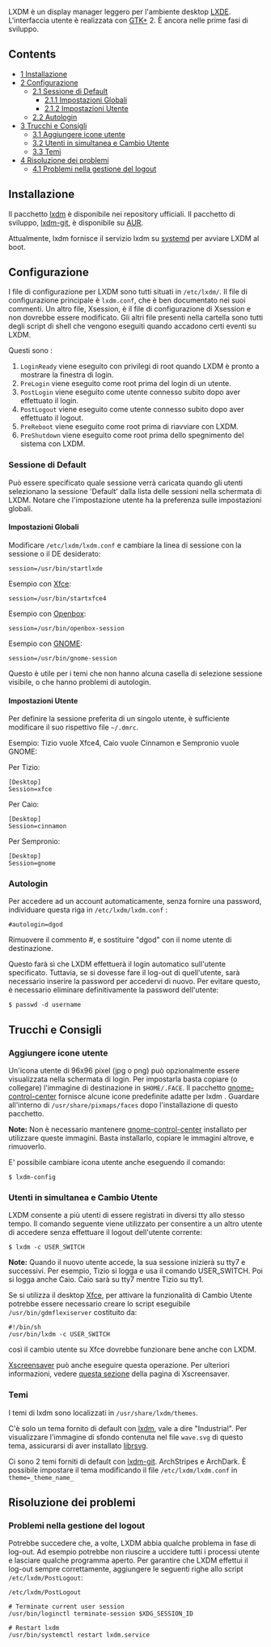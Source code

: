 LXDM è un display manager leggero per l'ambiente desktop [LXDE](/index.php/LXDE_(Italiano) "LXDE (Italiano)"). L'interfaccia utente è realizzata con [GTK+](/index.php/GTK%2B_(Italiano) "GTK+ (Italiano)") 2\. È ancora nelle prime fasi di sviluppo.

## Contents

*   [1 Installazione](#Installazione)
*   [2 Configurazione](#Configurazione)
    *   [2.1 Sessione di Default](#Sessione_di_Default)
        *   [2.1.1 Impostazioni Globali](#Impostazioni_Globali)
        *   [2.1.2 Impostazioni Utente](#Impostazioni_Utente)
    *   [2.2 Autologin](#Autologin)
*   [3 Trucchi e Consigli](#Trucchi_e_Consigli)
    *   [3.1 Aggiungere icone utente](#Aggiungere_icone_utente)
    *   [3.2 Utenti in simultanea e Cambio Utente](#Utenti_in_simultanea_e_Cambio_Utente)
    *   [3.3 Temi](#Temi)
*   [4 Risoluzione dei problemi](#Risoluzione_dei_problemi)
    *   [4.1 Problemi nella gestione del logout](#Problemi_nella_gestione_del_logout)

## Installazione

Il pacchetto [lxdm](https://www.archlinux.org/packages/?name=lxdm) è disponibile nei repository ufficiali. Il pacchetto di sviluppo, [lxdm-git](https://aur.archlinux.org/packages/lxdm-git/), è disponibile su [AUR](/index.php/Arch_User_Repository_(Italiano) "Arch User Repository (Italiano)").

Attualmente, lxdm fornisce il servizio lxdm su [systemd](/index.php/Systemd_(Italiano) "Systemd (Italiano)") per avviare LXDM al boot.

## Configurazione

I file di configurazione per LXDM sono tutti situati in `/etc/lxdm/`. Il file di configurazione principale è `lxdm.conf`, che è ben documentato nei suoi commenti. Un altro file, Xsession, è il file di configurazione di Xsession e non dovrebbe essere modificato. Gli altri file presenti nella cartella sono tutti degli script di shell che vengono eseguiti quando accadono certi eventi su LXDM.

Questi sono :

1.  `LoginReady` viene eseguito con privilegi di root quando LXDM è pronto a mostrare la finestra di login.
2.  `PreLogin` viene eseguito come root prima del login di un utente.
3.  `PostLogin` viene eseguito come utente connesso subito dopo aver effettuato il login.
4.  `PostLogout` viene eseguito come utente connesso subito dopo aver effettuato il logout.
5.  `PreReboot` viene eseguito come root prima di riavviare con LXDM.
6.  `PreShutdown` viene eseguito come root prima dello spegnimento del sistema con LXDM.

### Sessione di Default

Può essere specificato quale sessione verrà caricata quando gli utenti selezionano la sessione 'Default' dalla lista delle sessioni nella schermata di LXDM. Notare che l'impostazione utente ha la preferenza sulle impostazioni globali.

#### Impostazioni Globali

Modificare `/etc/lxdm/lxdm.conf` e cambiare la linea di sessione con la sessione o il DE desiderato:

 `session=/usr/bin/startlxde` 

Esempio con [Xfce](/index.php/Xfce_(Italiano) "Xfce (Italiano)"):

 `session=/usr/bin/startxfce4` 

Esempio con [Openbox](/index.php/Openbox_(Italiano) "Openbox (Italiano)"):

 `session=/usr/bin/openbox-session` 

Esempio con [GNOME](/index.php/GNOME_(Italiano) "GNOME (Italiano)"):

 `session=/usr/bin/gnome-session` 

Questo è utile per i temi che non hanno alcuna casella di selezione sessione visibile, o che hanno problemi di autologin.

#### Impostazioni Utente

Per definire la sessione preferita di un singolo utente, è sufficiente modificare il suo rispettivo file `~/.dmrc`.

Esempio: Tizio vuole Xfce4, Caio vuole Cinnamon e Sempronio vuole GNOME:

Per Tizio:

```
[Desktop]
Session=xfce

```

Per Caio:

```
[Desktop]
Session=cinnamon

```

Per Sempronio:

```
[Desktop]
Session=gnome

```

### Autologin

Per accedere ad un account automaticamente, senza fornire una password, individuare questa riga in `/etc/lxdm/lxdm.conf` :

```
#autologin=dgod

```

Rimuovere il commento #, e sostituire "dgod" con il nome utente di destinazione.

Questo farà sì che LXDM effettuerà il login automatico sull'utente specificato. Tuttavia, se si dovesse fare il log-out di quell'utente, sarà necessario inserire la password per accedervi di nuovo. Per evitare questo, è necessario eliminare definitivamente la password dell'utente:

```
$ passwd -d username

```

## Trucchi e Consigli

### Aggiungere icone utente

Un'icona utente di 96x96 pixel (jpg o png) può opzionalmente essere visualizzata nella schermata di login. Per impostarla basta copiare (o collegare) l'immagine di destinazione in `$HOME/.FACE`. Il pacchetto [gnome-control-center](https://www.archlinux.org/packages/?name=gnome-control-center) fornisce alcune icone predefinite adatte per lxdm . Guardare all'interno di `/usr/share/pixmaps/faces` dopo l'installazione di questo pacchetto.

**Note:** Non è necessario mantenere [gnome-control-center](https://www.archlinux.org/packages/?name=gnome-control-center) installato per utilizzare queste immagini. Basta installarlo, copiare le immagini altrove, e rimuoverlo.

E' possibile cambiare icona utente anche eseguendo il comando:

```
$ lxdm-config

```

### Utenti in simultanea e Cambio Utente

LXDM consente a più utenti di essere registrati in diversi tty allo stesso tempo. Il comando seguente viene utilizzato per consentire a un altro utente di accedere senza effettuare il logout dell'utente corrente:

```
$ lxdm -c USER_SWITCH

```

**Note:** Quando il nuovo utente accede, la sua sessione inizierà su tty7 e successivi. Per esempio, Tizio si logga e usa il comando USER_SWITCH. Poi si logga anche Caio. Caio sarà su tty7 mentre Tizio su tty1.

Se si utilizza il desktop [Xfce](/index.php/Xfce_(Italiano) "Xfce (Italiano)"), per attivare la funzionalità di Cambio Utente potrebbe essere necessario creare lo script eseguibile `/usr/bin/gdmflexiserver` costituito da:

```
#!/bin/sh
/usr/bin/lxdm -c USER_SWITCH

```

così il cambio utente su Xfce dovrebbe funzionare bene anche con LXDM.

[Xscreensaver](/index.php/Xscreensaver_(Italiano) "Xscreensaver (Italiano)") può anche eseguire questa operazione. Per ulteriori informazioni, vedere [questa sezione](/index.php/Xscreensaver_(Italiano)#LXDM "Xscreensaver (Italiano)") della pagina di Xscreensaver.

### Temi

I temi di lxdm sono localizzati in `/usr/share/lxdm/themes`.

C'è solo un tema fornito di default con [lxdm](https://www.archlinux.org/packages/?name=lxdm), vale a dire "Industrial". Per visualizzare l'immagine di sfondo contenuta nel file `wave.svg` di questo tema, assicurarsi di aver installato [librsvg](https://www.archlinux.org/packages/?name=librsvg).

Ci sono 2 temi forniti di default con [lxdm-git](https://aur.archlinux.org/packages/lxdm-git/). ArchStripes e ArchDark. È possibile impostare il tema modificando il file `/etc/lxdm/lxdm.conf` in `theme=_theme_name_`

## Risoluzione dei problemi

### Problemi nella gestione del logout

Potrebbe succedere che, a volte, LXDM abbia qualche problema in fase di log-out. Ad esempio potrebbe non riuscire a uccidere tutti i processi utente e lasciare qualche programma aperto. Per garantire che LXDM effettui il log-out sempre correttamente, aggiungere le seguenti righe allo script `/etc/lxdm/PostLogout`:

 `/etc/lxdm/PostLogout` 

```
# Terminate current user session
/usr/bin/loginctl terminate-session $XDG_SESSION_ID

# Restart lxdm
/usr/bin/systemctl restart lxdm.service

```